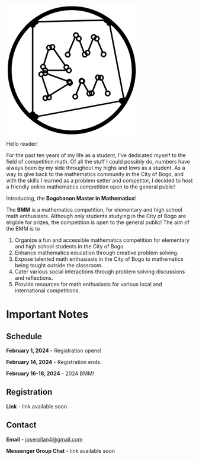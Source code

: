 [![](logo.png)](https://joserollan4.github.io)

Hello reader!

For the past ten years of my life as a student, I've dedicated myself to the field of competition math. Of all the stuff I could possibly do, numbers have always been by my side throughout my highs and lows as a student. As a way to give back to the mathematics community in the City of Bogo, and with the skills I learned as a problem setter and competitor, I decided to host a friendly online mathematics competition open to the general public!

Introducing, the **Bogohanon Master in Mathematics**!

The **BMM** is a mathematics competition, for elementary and high school math enthusiasts. Although only students studying in the City of Bogo are eligible for prizes, the competition is open to the general public! The aim of the BMM is to

1. Organize a fun and accessible mathematics competition for elementary and high school students in the City of Bogo.
2. Enhance mathematics education through creative problem solving.
3. Expose talented math enthusiasts in the City of Bogo to mathematics being taught outside the classroom.
4. Cater various social interactions through problem solving discussions and reflections.
5. Provide resources for math enthusiasts for various local and international competitions.

# Important Notes

## Schedule

**February 1, 2024** - Registration opens!

**February 14, 2024** - Registration ends.

**February 16-18, 2024** - 2024 BMM!

## Registration

**Link** - link available soon

## Contact
**Email** - [joserollan4@gmail.com](mailto:[joserollan4@gmail.com])

**Messenger Group Chat** - link available soon

